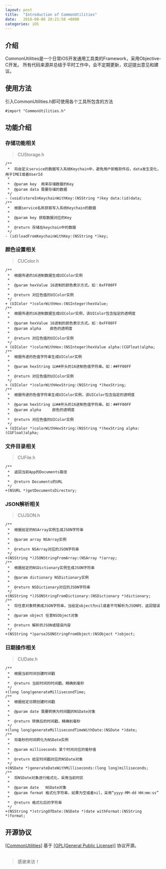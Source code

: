```yaml
---
layout: post
title:  "Introduction of CommonUtilities"
date:   2016-08-06 20:21:58 +0800
categories: iOS
---
```


## 介绍

CommonUtilities是一个日常iOS开发通用工具类的Framework，采用Objective-C开发。
所有代码来源并总结于平时工作中，会不定期更新，欢迎提出意见和建议。

## 使用方法
引入CommonUtilities.h即可使用各个工具所包含的方法

```
#import "CommonUtilities.h"
```

## 功能介绍

### 存储功能相关

> CUStorage.h

```
/**
 *  将自定义service的数据写入系统Keychain中，避免用户卸载软件后，data发生变化，用于IMEI或者UserId
 *
 *  @param key  用来存储数据的Key
 *  @param data 需要存储的数据
 */
- (void)storeInKeychainWithKey:(NSString *)key data:(id)data;
/**
 *  根据service名称获取写入系统Keychain的数据
 *
 *  @param key 获取数据对应的Key
 *
 *  @return 存储在keychain中的数据
 */
- (id)loadFromKeychainWithKey:(NSString *)key;

```

### 颜色设置相关
> CUColor.h

```
/**
 *  根据传递的16进制数据生成UIColor实例
 *
 *  @param hexValue 16进制的颜色表示方式。如：0xFF00FF
 *
 *  @return 对应色值的UIColor实例
 */
+ (UIColor *)colorWithHex:(NSInteger)hexValue;
/**
 *  根据传递的16进制数据生成UIColor实例，该UIColor包含指定的透明度
 *
 *  @param hexValue 16进制的颜色表示方式。如：0xFF00FF
 *  @param alpha    颜色的透明度
 *
 *  @return 对应色值的UIColor实例
 */
+ (UIColor *)colorWithHex:(NSInteger)hexValue alpha:(CGFloat)alpha;
/**
 *  根据传递的色值字符串生成UIColor实例
 *
 *  @param hexString 以##开头的16进制色值字符串。如：##FF00FF
 *
 *  @return 对应色值的UIColor实例
 */
+ (UIColor *)colorWithHexString:(NSString *)hexString;
/**
 *  根据传递的色值字符串生成UIColor实例，该UIColor包含指定的透明度
 *
 *  @param hexString 以##开头的16进制色值字符串。如：##FF00FF
 *  @param alpha     颜色的透明度
 *
 *  @return 对应色值的UIColor实例
 */
+ (UIColor *)colorWithHexString:(NSString *)hexString alpha:(CGFloat)alpha;

```

### 文件目录相关
> CUFile.h

```
/**
 *  返回当前App的Documents路径
 *
 *  @return Documents的URL
 */
+(NSURL *)getDocumentsDirectory;
```

### JSON解析相关
> CUJSON.h

```
/**
 *  根据给定的NSArray实例生成JSON字符串
 *
 *  @param array NSArray实例
 *
 *  @return NSArray对应的JSON字符串
 */
+(NSString *)JSONStringFromArray:(NSArray *)array;
/**
 *  根据给定的NSDictionary实例生成JSON字符串
 *
 *  @param dictionary NSDictionary实例
 *
 *  @return NSDictionary对应的JSON字符串
 */
+(NSString *)JSONStringFromDictionary:(NSDictionary *)dictionary;
/**
 *  将任意对象转换成JSON字符串，当给定object为nil或者不可解析为JSON时，返回错误
 *
 *  @param object 任意NSObject对象
 *
 *  @return 解析的JSON或错误内容
 */
+(NSString *)parseJSONStringFromObject:(NSObject *)object;

```

### 日期操作相关
> CUDate.h

```
/**
 *  根据当前时间创建时间戳
 *
 *  @return 当前时间的时间戳，精确到毫秒
 */
+(long long)generateMillisecondTime;
/**
 *  根据给定日期创建时间戳
 *
 *  @param date 需要转换为时间戳的NSDate对象
 *
 *  @return 转换后的时间戳，精确到毫秒
 */
+(long long)generateMillisecondTimeWithDate:(NSDate *)date;
/**
 *  将毫秒的时间转化为NSDate实例
 *
 *  @param milliseconds 某个时间对应的毫秒值
 *
 *  @return 给定时间戳对应的NSDate对象
 */
+(NSDate *)generateDateWithMilliseconds:(long long)milliseconds;
/**
 *  将NSDate对象进行格式化，采用当前时区
 *
 *  @param date   NSDate对象
 *  @param format 格式化字符串，如果为空或者nil，采用“yyyy-MM-dd HH:mm:ss”
 *
 *  @return 格式化后的字符串
 */
+(NSString *)stringOfDate:(NSDate *)date withFormat:(NSString *)format;

```

## 开源协议

[[CommonUtilities]](https://github.com/acttos/CommonUtilities) 基于 [[GPL(General Public License)]](http://www.gnu.org/licenses/gpl.html) 协议开源。
<br/>
<br/>

> 感谢来访！
